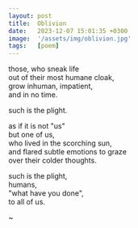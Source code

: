 ```yaml
---
layout: post
title:  Oblivion
date:   2023-12-07 15:01:35 +0300
image:  '/assets/img/oblivion.jpg'
tags:   [poem]
---
```

those, who sneak life  
out of their most humane cloak,  
grow inhuman, impatient,  
and in no time.  

such is the plight.  

as if it is not "us"  
but one of us,  
who lived in the scorching sun,  
and flared subtle emotions to graze  
over their colder thoughts.  

such is the plight,  
humans,  
"what have you done",  
to all of us.  

~
